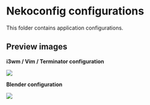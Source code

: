 # Nekoconfig configurations #

This folder contains application configurations.

## Preview images ##

**i3wm / Vim / Terminator configuration**

![](https://github.com/catlinman/nekoconfig/blob/master/screenshots/i3.png)

**Blender configuration**

![](https://github.com/catlinman/nekoconfig/blob/master/screenshots/blender.png)